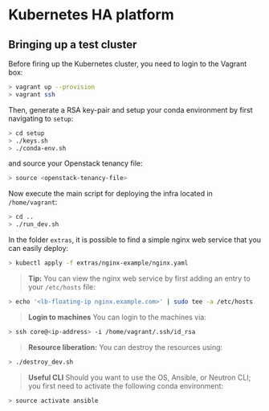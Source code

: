 Kubernetes HA platform
==========================

## Bringing up a test cluster
 
Before firing up the Kubernetes cluster, you need to login to the Vagrant box:
```bash
> vagrant up --provision
> vagrant ssh
```

Then, generate a RSA key-pair and setup your conda environment by first navigating to `setup`:
```bash
> cd setup
> ./keys.sh
> ./conda-env.sh
```

and source your Openstack tenancy file:
```bash
> source <openstack-tenancy-file>
```
Now execute the main script for deploying the infra located in `/home/vagrant`:
```bash
> cd ..
> ./run_dev.sh
```

In the folder `extras`, it is possible to find a simple nginx web service that you can easily deploy:
```bash
> kubectl apply -f extras/nginx-example/nginx.yaml
```

> **Tip:** You can view the nginx web service by first adding an entry to your `/etc/hosts` file:

```bash
> echo '<lb-floating-ip nginx.example.com>' | sudo tee -a /etc/hosts
```

> **Login to machines** You can login to the machines via:

```bash
> ssh core@<ip-address> -i /home/vagrant/.ssh/id_rsa
```
> **Resource liberation:** You can destroy the resources using:

```bash
> ./destroy_dev.sh
```
> **Useful CLI** Should you want to use the OS, Ansible, or Neutron CLI; you first need to activate the following conda environment:

```bash
> source activate ansible
```
